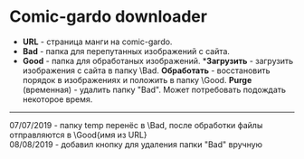 Comic-gardo downloader
=====================

* **URL** - страница манги на comic-gardo. 
* **Bad** - папка для перепутанных изображений с сайта. 
* **Good** - папка для обработаных изображений. 
***Загрузить** - загрузить изображения с сайта в папку \Bad. 
**Обработать** - восстановить порядок в изображениях и положить в папку \Good. 
**Purge** (временная) - удалить папку "Bad". Может потребовать подождать некоторое время.
***
07/07/2019 - папку temp перенёс в \Bad, после обработки файлы отправляются в \Good\{имя из URL}\
08/08/2019 - добавил кнопку для удаления папки "Bad" вручную
